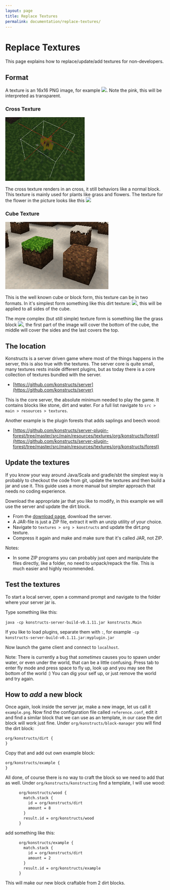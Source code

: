 ```yaml
---
layout: page
title: Replace Textures
permalink: documentation/replace-textures/
---
```


# Replace Textures

This page explains how to replace/update/add textures for non-developers.

## Format

A texture is an 16x16 PNG image, for example <img src="https://raw.githubusercontent.com/konstructs/server/master/src/main/resources/textures/org/konstructs/flower-red.png" class="normal-img">. Note the pink, this will be interpreted as transparent.

### Cross Texture
<img src="/images/documentation/cross-texture-demo.png" class="normal-img" style="width: 250px">

The cross texture renders in an cross, it still behaviors like a normal block. This texture is mainly used for plants like grass and flowers. The texture for the flower in the picture looks like this <img src="https://raw.githubusercontent.com/konstructs/server/master/src/main/resources/textures/org/konstructs/flower-yellow.png" class="normal-img">

### Cube Texture
<img src="/images/documentation/cube-texture-demo.png" class="normal-img">

This is the well known cube or block form, this texture can be in two formats. In it's simplest form something like this dirt texture: <img src="https://raw.githubusercontent.com/konstructs/server/master/src/main/resources/textures/org/konstructs/dirt.png" class="normal-img">, this will be applied to all sides of the cube.

The more complex (but still simple) texture form is something like the grass block <img src="https://raw.githubusercontent.com/konstructs/server/master/src/main/resources/textures/org/konstructs/grass-dirt.png" class="normal-img">, the first part of the image will cover the bottom of the cube, the middle will cover the sides and the last covers the top.

## The location

Konstructs is a server driven game where most of the things happens in the server, this is also true with the textures. The server core is quite small, many textures rests inside different plugins, but as today there is a core collection of textures bundled with the server.

* [https://github.com/konstructs/server](https://github.com/konstructs/server)

This is the core server, the absolute minimum needed to play the game. It contains blocks like stone, dirt and water. For a full list navigate to `src > main > resources > textures`.

Another example is the plugin forests that adds saplings and beech wood:

* [https://github.com/konstructs/server-plugin-forest/tree/master/src/main/resources/textures/org/konstructs/forest](https://github.com/konstructs/server-plugin-forest/tree/master/src/main/resources/textures/org/konstructs/forest)

## Update the textures

If you know your way around Java/Scala and gradle/sbt the simplest way is probably to checkout the code from git, update the textures and then build a jar and use it. This guide uses a more manual but simpler approach that needs no coding experience.

Download the appropriate jar that you like to modify, in this example we will use the server and update the dirt block.

* From the [download page](http://www.konstructs.org/download/), download the server.
* A JAR-file is just a ZIP file, extract it with an unzip utility of your choice.
* Navigate to `textures > org > konstructs` and update the dirt.png texture.
* Compress it again and make and make sure that it's called JAR, not ZIP.

Notes:

* In some ZIP programs you can probably just open and manipulate the files directly, like a folder, no need to unpack/repack the file. This is much easier and highly recommended.


## Test the textures

To start a local server, open a command prompt and navigate to the folder where your server jar is.

Type something like this:

`java -cp konstructs-server-build-v0.1.11.jar konstructs.Main`

If you like to load plugins, separate them with `:`, for example `-cp konstructs-server-build-v0.1.11.jar:myplugin.jar`

Now launch the game client and connect to `localhost`.

Note: There is currently a bug that _sometimes_ causes you to spawn under water, or even under the world, that can be a little confusing. Press tab to enter fly mode and press space to fly up, look up and you may see the bottom of the world :) You can dig your self up, or just remove the world and try again.

## How to _add_ a new block

Once again, look inside the server jar, make a new image, let us call it `example.png`. Now find the configuration file called `reference.conf`, edit it and find a similar block that we can use as an template, in our case the dirt block will work just fine. Under `org/konstructs/block-manager` you will find the dirt block:

```
org/konstructs/dirt {
}
```

Copy that and add out own example block:

```
org/konstructs/example {
}
```

All done, of course there is no way to craft the block so we need to add that as well. Under `org/konstructs/konstructing` find a template, I will use wood:

```
      org/konstructs/wood {
        match.stack {
          id = org/konstructs/dirt
          amount = 8 
        }
        result.id = org/konstructs/wood
      }   
```

add something like this:

```
      org/konstructs/example {
        match.stack {
          id = org/konstructs/dirt
          amount = 2 
        }
        result.id = org/konstructs/example
      }   
```

This will make our new block craftable from 2 dirt blocks.
